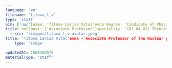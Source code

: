 ```yaml
---
language: 'en'
filename: 'titova_l_v'
type: 'staff'
aim: ['nuc']name: 'Titova Larisa Vital'evna'degree: 'Candidate of Physico-Mathematical Sciences'
title: nullpost: ['Associate Professor']speciality: '(01.04.02) Theoretical physics'contacts: []avatar:
  - src: '/images/titova_l_v-avatar.jpeg'
title: 'Titova Larisa Vital'evna - Associate Professor of the Nuclear physics Department'
    type: 'image'

updatedAt: 1568360578
materialType: 'staff'
---
```



